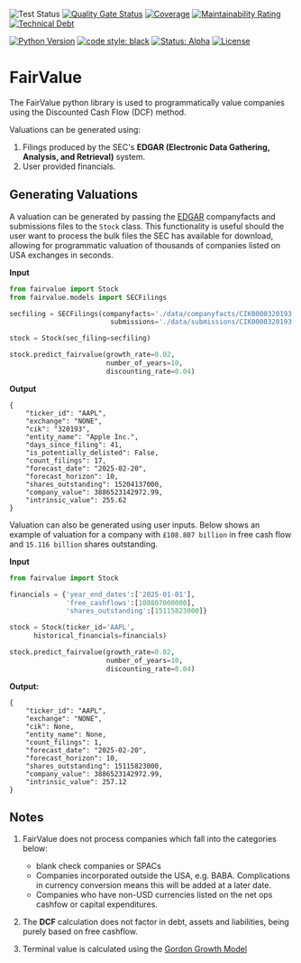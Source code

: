 ![Test Status](https://github.com/Cemlyn/FairValue/actions/workflows/test.yml/badge.svg)
[![Quality Gate Status](https://sonarcloud.io/api/project_badges/measure?project=Cemlyn_FairValue&metric=alert_status)](https://sonarcloud.io/summary/new_code?id=Cemlyn_FairValue)
[![Coverage](https://sonarcloud.io/api/project_badges/measure?project=Cemlyn_FairValue&metric=coverage)](https://sonarcloud.io/summary/new_code?id=Cemlyn_FairValue)
[![Maintainability Rating](https://sonarcloud.io/api/project_badges/measure?project=Cemlyn_FairValue&metric=sqale_rating)](https://sonarcloud.io/summary/new_code?id=Cemlyn_FairValue)
[![Technical Debt](https://sonarcloud.io/api/project_badges/measure?project=Cemlyn_FairValue&metric=sqale_index)](https://sonarcloud.io/summary/new_code?id=Cemlyn_FairValue)

[![Python Version](https://img.shields.io/badge/Python-3.12-blue.svg)](https://www.python.org/downloads/release/python-312/)
[![code style: black](https://img.shields.io/badge/code%20style-black-000000.svg)](https://github.com/psf/black)
[![Status: Alpha](https://img.shields.io/badge/status-alpha-orange.svg)](https://www.example.com)
[![License](https://img.shields.io/badge/License-Apache%202.0-blue.svg)](https://opensource.org/licenses/Apache-2.0)

# FairValue

The FairValue python library is used to programmatically value companies using the Discounted Cash Flow (DCF) method. 

Valuations can be generated using:
1. Filings produced by the SEC's **EDGAR (Electronic Data Gathering, Analysis, and Retrieval)** system.
2. User provided financials.

## Generating Valuations

A valuation can be generated by passing the [EDGAR](https://www.sec.gov/search-filings/edgar-application-programming-interfaces) companyfacts and submissions files to the `Stock` class. This functionality is useful should the user want to process the bulk files the SEC has available for download, allowing for programmatic valuation of thousands of companies listed on USA exchanges in seconds.


**Input**
```python
from fairvalue import Stock
from fairvalue.models import SECFilings

secfiling = SECFilings(companyfacts='./data/companyfacts/CIK0000320193.json',
                         submissions='./data/submissions/CIK0000320193.json')

stock = Stock(sec_filing=secfiling)

stock.predict_fairvalue(growth_rate=0.02,
                        number_of_years=10,
                        discounting_rate=0.04)
```

**Output**
```
{
    "ticker_id": "AAPL",
    "exchange": "NONE",
    "cik": "320193",
    "entity_name": "Apple Inc.",
    "days_since_filing": 41,
    "is_potentially_delisted": False,
    "count_filings": 17,
    "forecast_date": "2025-02-20",
    "forecast_horizon": 10,
    "shares_outstanding": 15204137000,
    "company_value": 3886523142972.99,
    "intrinsic_value": 255.62
}
```

Valuation can also be generated using user inputs. Below shows an example of valuation for a company with `£108.807 billion` in free cash flow and `15.116 billion` shares outstanding.

**Input**
```Python
from fairvalue import Stock

financials = {'year_end_dates':['2025-01-01'],
              'free_cashflows':[108807000000],
              'shares_outstanding':[15115823000]}

stock = Stock(ticker_id='AAPL',
      historical_financials=financials)

stock.predict_fairvalue(growth_rate=0.02,
                        number_of_years=10,
                        discounting_rate=0.04)
```

**Output:**
```
{
    "ticker_id": "AAPL",
    "exchange": "NONE",
    "cik": None,
    "entity_name": None,
    "count_filings": 1,
    "forecast_date": "2025-02-20",
    "forecast_horizon": 10,
    "shares_outstanding": 15115823000,
    "company_value": 3886523142972.99,
    "intrinsic_value": 257.12
}
```


## Notes
1. FairValue does not process companies which fall into the categories below:
    - blank check companies or SPACs
    - Companies incorporated outside the USA, e.g. BABA. Complications in currency conversion means this will be added at a later date.
    - Companies who have non-USD currencies listed on the net ops cashfow or capital expenditures.

2. The **DCF** calculation does not factor in debt, assets and liabilities, being purely based on free cashflow.

3. Terminal value is calculated using the [Gordon Growth Model](https://www.investopedia.com/ask/answers/032415/what-are-advantages-and-disadvantages-gordon-growth-model.asp)
